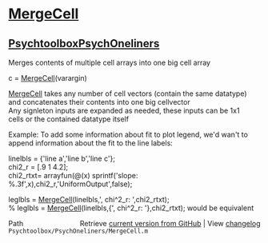 # [MergeCell](MergeCell)
## [Psychtoolbox](Psychtoolbox)[PsychOneliners](PsychOneliners)

Merges contents of multiple cell arrays into one big cell array  
  
c = [MergeCell](MergeCell)(varargin)  
  
[MergeCell](MergeCell) takes any number of cell vectors (contain the same datatype)  
and concatenates their contents into one big cellvector  
Any signleton inputs are expanded as needed, these inputs can be 1x1  
cells or the contained datatype itself  
  
Example: To add some information about fit to plot legend, we'd wan't to  
append information about the fit to the line labels:  
  
linelbls = {'line a','line b','line c'};  
chi2\_r   = [.9 1 4.2];  
chi2\_rtxt= arrayfun(@(x) sprintf('slope: %.3f',x),chi2\_r,'UniformOutput',false);  
  
leglbls  = [MergeCell](MergeCell)(linelbls,', chi^2\_r: ',chi2\_rtxt);  
% leglbls  = [MergeCell](MergeCell)(linelbls,{', chi^2\_r: '},chi2\_rtxt); would be equivalent  
  




<div class="code_header" style="text-align:right;">
  <span style="float:left;">Path&nbsp;&nbsp;</span> <span class="counter">Retrieve <a href=
  "https://raw.github.com/Psychtoolbox-3/Psychtoolbox-3/beta/Psychtoolbox/PsychOneliners/MergeCell.m">current version from GitHub</a> | View <a href=
  "https://github.com/Psychtoolbox-3/Psychtoolbox-3/commits/beta/Psychtoolbox/PsychOneliners/MergeCell.m">changelog</a></span>
</div>
<div class="code">
  <code>Psychtoolbox/PsychOneliners/MergeCell.m</code>
</div>

